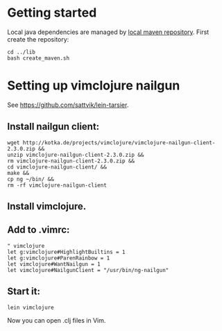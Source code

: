 # Getting started

Local java dependencies are managed by [local maven repository](http://www.pgrs.net/2011/10/30/using-local-jars-with-leiningen/).
First create the repository:

    cd ../lib
    bash create_maven.sh

# Setting up vimclojure nailgun

See https://github.com/sattvik/lein-tarsier.

## Install nailgun client:

    wget http://kotka.de/projects/vimclojure/vimclojure-nailgun-client-2.3.0.zip &&
    unzip vimclojure-nailgun-client-2.3.0.zip &&
    rm vimclojure-nailgun-client-2.3.0.zip &&
    cd vimclojure-nailgun-client/ &&
    make &&
    cp ng ~/bin/ &&
    rm -rf vimclojure-nailgun-client

## Install vimclojure.
    
## Add to .vimrc:

    " vimclojure
    let g:vimclojure#HighlightBuiltins = 1
    let g:vimclojure#ParenRainbow = 1
    let vimclojure#WantNailgun = 1
    let vimclojure#NailgunClient = "/usr/bin/ng-nailgun"

## Start it:

    lein vimclojure

Now you can open .clj files in Vim.
